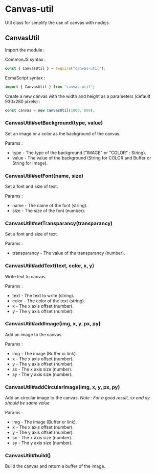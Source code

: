 # Canvas-util

Util class for simplify the use of canvas with nodejs.

## CanvasUtil

Import the module :

CommonJS syntax :

```javascript
const { CanvasUtil } = require("canvas-util");
```

EcmaScript syntax :

```javascript
import { CanvasUtil } from "canvas-util";
```

Create a new canvas with the width and height as a parameters (default 930x280 pixels) :

```javascript
const canvas = new CanvasUtil(1000, 800);
```

### CanvasUtil#setBackground(type, value)

Set an image or a color as the background of the canvas.

Params :

- type - The type of the background ("IMAGE" or "COLOR" : String).
- value - The value of the background (String for COLOR and Buffer or String for Image).

### CanvasUtil#setFont(name, size)

Set a font and size of text.

Params :

- name - The name of the font (string).
- size - The size of the font (number).

### CanvasUtil#setTransparancy(transparancy)

Set a font and size of text.

Params :

- transparancy - The value of the transparancy (number).

### CanvasUtil#addText(text, color, x, y)

Write text to canvas.

Params :

- text - The text to write (string).
- color - The color of the text (string).
- x - The x axis offset (number).
- y - The y axis offset (number).

### CanvasUtil#addImage(img, x, y, px, py)

Add an image to the canvas.

Params :

- img - The image (Buffer or link).
- x - The x axis offset (number).
- y - The y axis offset (number).
- sx - The x axis size (number).
- sy - The y axis size (number).

### CanvasUtil#addCircularImage(img, x, y, px, py)

Add an circular image to the canvas.
_Note : For a good result, sx and sy should be same value_

Params :

- img - The image (Buffer or link).
- x - The x axis offset (number).
- y - The y axis offset (number).
- sx - The x axis size (number).
- sy - The y axis size (number).

### CanvasUtil#build()

Build the canvas and return a buffer of the image.
